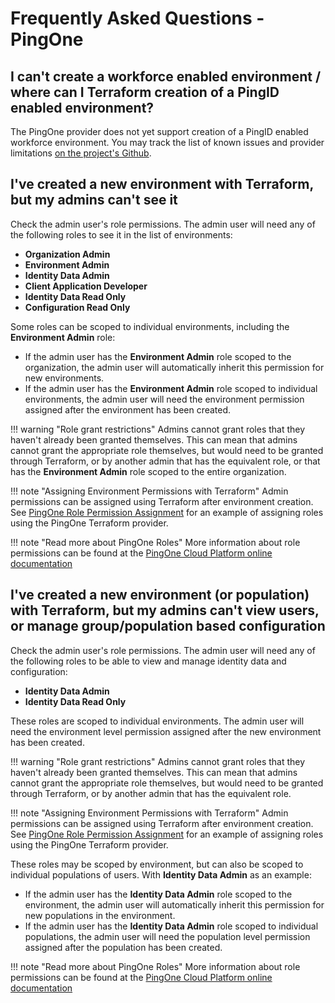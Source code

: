 # Frequently Asked Questions - PingOne

## I can't create a workforce enabled environment / where can I Terraform creation of a PingID enabled environment?

The PingOne provider does not yet support creation of a PingID enabled workforce environment.  You may track the list of known issues and provider limitations [on the project's Github](https://github.com/pingidentity/terraform-provider-pingone/issues/451).

## I've created a new environment with Terraform, but my admins can't see it

Check the admin user's role permissions.  The admin user will need any of the following roles to see it in the list of environments:

* **Organization Admin**
* **Environment Admin**
* **Identity Data Admin**
* **Client Application Developer**
* **Identity Data Read Only**
* **Configuration Read Only**

Some roles can be scoped to individual environments, including the **Environment Admin** role:

* If the admin user has the **Environment Admin** role scoped to the organization, the admin user will automatically inherit this permission for new environments.
* If the admin user has the **Environment Admin** role scoped to individual environments, the admin user will need the environment permission assigned after the environment has been created.

!!! warning "Role grant restrictions"
    Admins cannot grant roles that they haven't already been granted themselves.  This can mean that admins cannot grant the appropriate role themselves, but would need to be granted through Terraform, or by another admin that has the equivalent role, or that has the **Environment Admin** role scoped to the entire organization.

!!! note "Assigning Environment Permissions with Terraform"
    Admin permissions can be assigned using Terraform after environment creation.  See [PingOne Role Permission Assignment](../../examples/pingone/role-assignment/) for an example of assigning roles using the PingOne Terraform provider.

!!! note "Read more about PingOne Roles"
    More information about role permissions can be found at the [PingOne Cloud Platform online documentation](https://docs.pingidentity.com/r/en-us/pingone/p1_c_roles)

## I've created a new environment (or population) with Terraform, but my admins can't view users, or manage group/population based configuration

Check the admin user's role permissions.  The admin user will need any of the following roles to be able to view and manage identity data and configuration:

* **Identity Data Admin**
* **Identity Data Read Only**

These roles are scoped to individual environments.  The admin user will need the environment level permission assigned after the new environment has been created.

!!! warning "Role grant restrictions"
    Admins cannot grant roles that they haven't already been granted themselves.  This can mean that admins cannot grant the appropriate role themselves, but would need to be granted through Terraform, or by another admin that has the equivalent role.

!!! note "Assigning Environment Permissions with Terraform"
    Admin permissions can be assigned using Terraform after environment creation.  See [PingOne Role Permission Assignment](../../examples/pingone/role-assignment/) for an example of assigning roles using the PingOne Terraform provider.

These roles may be scoped by environment, but can also be scoped to individual populations of users.  With **Identity Data Admin** as an example:

* If the admin user has the **Identity Data Admin** role scoped to the environment, the admin user will automatically inherit this permission for new populations in the environment.
* If the admin user has the **Identity Data Admin** role scoped to individual populations, the admin user will need the population level permission assigned after the population has been created.

!!! note "Read more about PingOne Roles"
    More information about role permissions can be found at the [PingOne Cloud Platform online documentation](https://docs.pingidentity.com/r/en-us/pingone/p1_c_roles)